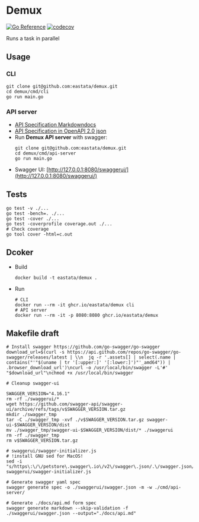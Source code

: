 # Demux
[![Go Reference](https://pkg.go.dev/badge/github.com/eastata/demux.svg)](https://pkg.go.dev/github.com/eastata/demux) 
[![codecov](https://codecov.io/gh/eastata/demux/branch/main/graph/badge.svg?token=9S3GK2DBP5)](https://codecov.io/gh/eastata/demux)

Runs a task in parallel

## Usage

### CLI

```shell
git clone git@github.com:eastata/demux.git
cd demux/cmd/cli
go run main.go
```

### API server

* [API Specification Markdowndocs](./docs/api.md)
* [API Specification in OpenAPI 2.0 json](./swaggerui/swagger.json)
* Run **Demux API server** with swagger:
    ```shell
    git clone git@github.com:eastata/demux.git
    cd demux/cmd/api-server
    go run main.go
    ```
* Swagger UI: [http://127.0.0.1:8080/swaggerui/](http://127.0.0.1:8080/swaggerui/)

## Tests
```shell
go test -v ./...
go test -bench=. ./...
go test -cover ./...
go test -coverprofile coverage.out ./...
# Check coverage
go tool cover -html=c.out
```
## Dcoker

* Build
  ```shell
  docker build -t eastata/demux .
  ```
* Run
  ```shell
  # CLI
  docker run --rm -it ghcr.io/eastata/demux cli
  # API server
  docker run --rm -it -p 8080:8080 ghcr.io/eastata/demux
  ```

## Makefile draft
```shell
# Install swagger https://github.com/go-swagger/go-swagger
download_url=$(curl -s https://api.github.com/repos/go-swagger/go-swagger/releases/latest | \\n  jq -r '.assets[] | select(.name | contains("'"$(uname | tr '[:upper:]' '[:lower:]')"'_amd64")) | .browser_download_url')\ncurl -o /usr/local/bin/swagger -L'#' "$download_url"\nchmod +x /usr/local/bin/swagger

# Cleanup swagger-ui

SWAGGER_VERSION="4.16.1"
rm -rf ./swaggerui/*
wget https://github.com/swagger-api/swagger-ui/archive/refs/tags/v$SWAGGER_VERSION.tar.gz
mkdir ./swagger_tmp
tar -C ./swagger_tmp -xvf ./v$SWAGGER_VERSION.tar.gz swagger-ui-$SWAGGER_VERSION/dist 
mv ./swagger_tmp/swagger-ui-$SWAGGER_VERSION/dist/* ./swaggerui
rm -rf ./swagger_tmp
rm v$SWAGGER_VERSION.tar.gz

# swaggerui/swagger-initializer.js
# !install GNU sed for MacOS!
sed -i "s/https\:\/\/petstore\.swagger\.io\/v2\/swagger\.json/.\/swagger.json/" swaggerui/swagger-initializer.js

# Generate swagger yaml spec
swagger generate spec -o ./swaggerui/swagger.json -m -w ./cmd/api-server/

# Generate ./docs/api.md form spec
swagger generate markdown --skip-validation -f ./swaggerui/swagger.json --output="./docs/api.md"
```
